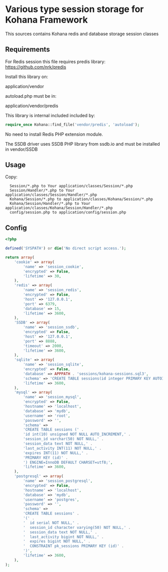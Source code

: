 # Various type session storage for Kohana Framework

This sources contains Kohana redis and database storage session classes

## Requirements

For Redis session this file requires predis library:
https://github.com/nrk/predis

Install this library on:

application/vendor

autoload.php must be in:

application/vendor/predis

This library is internal included included by:

```php
require_once Kohana::find_file('vendor/predis', 'autoload');
```
No need to install Redis PHP extension module.

The SSDB driver uses SSDB PHP library from ssdb.io
and must be installed in vendor/SSDB

## Usage

Copy:
```
  Session/*.php to Your application/classes/Session/*.php
  Session/Handler/*.php to Your application/classes/Session/Handler/*.php
  Kohana/Session/*.php to application/classes/Kohana/Session/*.php
  Kohana/Session/Handler/*.php to Your application/classes/Kohana/Session/Handler/*.php
  config/session.php to application/config/session.php
```
## Config

```php
<?php

defined('SYSPATH') or die('No direct script access.');

return array(
    'cookie' => array(
        'name' => 'session_cookie',
        'encrypted' => False,
        'lifetime' => 30,
    ),
    'redis' => array(
        'name' => 'session_redis',
        'encrypted' => False,
        'host' => '127.0.0.1',
        'port' => 6379,
        'database' => 15,
        'lifetime' => 3600,
    ),
    'SSDB' => array(
        'name' => 'session_ssdb',
        'encrypted' => False,
        'host' => '127.0.0.1',
        'port' => 8888,
        'timeout' => 2000,
        'lifetime' => 3600,
    ),
    'sqlite' => array(
        'name' => 'session_sqlite',
        'encrypted' => False,
        'database' => APPPATH . 'sessions/kohana-sessions.sql3',
        'schema' => 'CREATE TABLE sessions(id integer PRIMARY KEY AUTOINCREMENT, session_id VARCHAR(50), session_data TEXT, last_activity datetime, expires datetime)',
        'lifetime' => 3600,
    ),
    'mysql' => array(
        'name' => 'session_mysql',
        'encrypted' => False,
        'hostname' => 'localhost',
        'database' => 'mydb',
        'username' => 'root',
        'password' => '',
        'schema' =>
        'CREATE TABLE sessions (' .
        'id int(10) unsigned NOT NULL AUTO_INCREMENT,' .
        'session_id varchar(50) NOT NULL,' .
        'session_data text NOT NULL,' .
        'last_activity INT(11) NOT NULL,' .
        'expires INT(11) NOT NULL,' .
        'PRIMARY KEY (id)' .
        ') ENGINE=InnoDB DEFAULT CHARSET=utf8;',
        'lifetime' => 3600,
    ),
    'postgresql' => array(
        'name' => 'session_postgresql',
        'encrypted' => False,
        'hostname' => 'localhost',
        'database' => 'mydb',
        'username' => 'postgres',
        'password' => '',
        'schema' =>
        'CREATE TABLE sessions' .
        '(' .
        '  id serial NOT NULL,' .
        '  session_id character varying(50) NOT NULL,' .
        '  session_data text NOT NULL,' .
        '  last_activity bigint NOT NULL,' .
        '  expires bigint NOT NULL,' .
        '  CONSTRAINT pk_sessions PRIMARY KEY (id)' .
        ')',
        'lifetime' => 3600,
    ),
);

```
